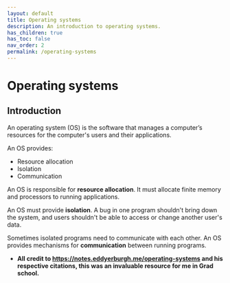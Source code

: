 ```yaml
---
layout: default
title: Operating systems
description: An introduction to operating systems.
has_children: true
has_toc: false
nav_order: 2
permalink: /operating-systems
---
```




# Operating systems


## Introduction

An operating system (OS) is the software that manages a computer’s resources for the computer's users and their applications.


An OS provides:

- Resource allocation
- Isolation
- Communication

An OS is responsible for **resource allocation**. It must allocate finite memory and processors to running applications.

An OS must provide **isolation**. A bug in one program shouldn't bring down the system, and users shouldn't be able to access or change another user's data.

Sometimes isolated programs need to communicate with each other. An OS provides mechanisms for **communication** between running programs.

- __All credit to https://notes.eddyerburgh.me/operating-systems and his respective citations, this was an invaluable resource for me in Grad school.__




